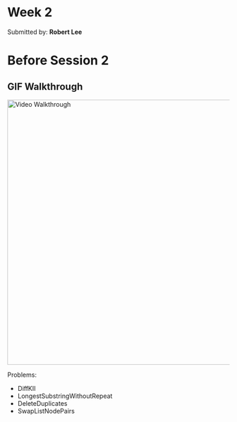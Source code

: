 # Week 2
Submitted by: **Robert Lee**

# Before Session 2

## GIF Walkthrough

<img src='https://i.imgur.com/kaAtzww.gif' title='Video Walkthrough' width='600' alt='Video Walkthrough' />

Problems:
* DiffKII
* LongestSubstringWithoutRepeat
* DeleteDuplicates
* SwapListNodePairs
